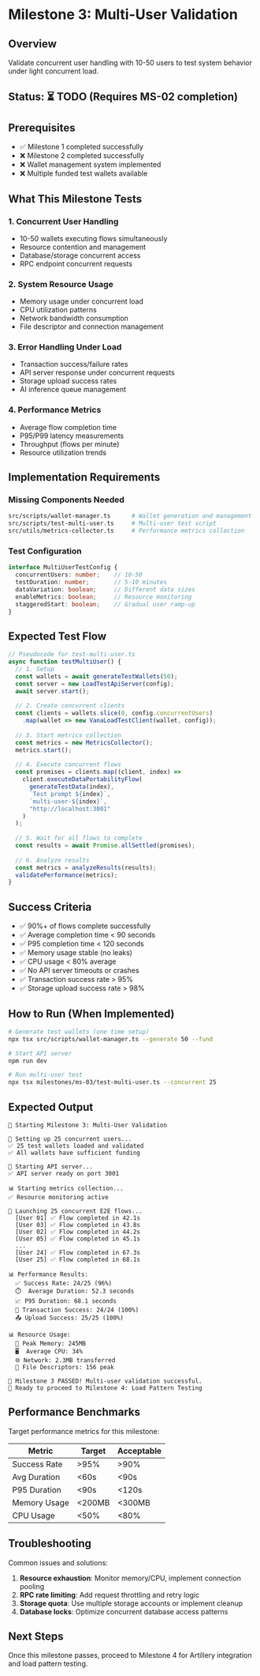 # Milestone 3: Multi-User Validation

## Overview
Validate concurrent user handling with 10-50 users to test system behavior under light concurrent load.

## Status: ⏳ TODO (Requires MS-02 completion)

## Prerequisites
- ✅ Milestone 1 completed successfully
- ❌ Milestone 2 completed successfully  
- ❌ Wallet management system implemented
- ❌ Multiple funded test wallets available

## What This Milestone Tests

### 1. Concurrent User Handling
- 10-50 wallets executing flows simultaneously
- Resource contention and management
- Database/storage concurrent access
- RPC endpoint concurrent requests

### 2. System Resource Usage
- Memory usage under concurrent load
- CPU utilization patterns
- Network bandwidth consumption
- File descriptor and connection management

### 3. Error Handling Under Load
- Transaction success/failure rates
- API server response under concurrent requests
- Storage upload success rates
- AI inference queue management

### 4. Performance Metrics
- Average flow completion time
- P95/P99 latency measurements
- Throughput (flows per minute)
- Resource utilization trends

## Implementation Requirements

### Missing Components Needed
```bash
src/scripts/wallet-manager.ts      # Wallet generation and management
src/scripts/test-multi-user.ts     # Multi-user test script
src/utils/metrics-collector.ts     # Performance metrics collection
```

### Test Configuration
```typescript
interface MultiUserTestConfig {
  concurrentUsers: number;    // 10-50
  testDuration: number;       // 5-10 minutes
  dataVariation: boolean;     // Different data sizes
  enableMetrics: boolean;     // Resource monitoring
  staggeredStart: boolean;    // Gradual user ramp-up
}
```

## Expected Test Flow

```typescript
// Pseudocode for test-multi-user.ts
async function testMultiUser() {
  // 1. Setup
  const wallets = await generateTestWallets(50);
  const server = new LoadTestApiServer(config);
  await server.start();
  
  // 2. Create concurrent clients
  const clients = wallets.slice(0, config.concurrentUsers)
    .map(wallet => new VanaLoadTestClient(wallet, config));
  
  // 3. Start metrics collection
  const metrics = new MetricsCollector();
  metrics.start();
  
  // 4. Execute concurrent flows
  const promises = clients.map((client, index) => 
    client.executeDataPortabilityFlow(
      generateTestData(index),
      `Test prompt ${index}`,
      `multi-user-${index}`,
      "http://localhost:3001"
    )
  );
  
  // 5. Wait for all flows to complete
  const results = await Promise.allSettled(promises);
  
  // 6. Analyze results
  const metrics = analyzeResults(results);
  validatePerformance(metrics);
}
```

## Success Criteria

- ✅ 90%+ of flows complete successfully
- ✅ Average completion time < 90 seconds
- ✅ P95 completion time < 120 seconds  
- ✅ Memory usage stable (no leaks)
- ✅ CPU usage < 80% average
- ✅ No API server timeouts or crashes
- ✅ Transaction success rate > 95%
- ✅ Storage upload success rate > 98%

## How to Run (When Implemented)

```bash
# Generate test wallets (one time setup)
npx tsx src/scripts/wallet-manager.ts --generate 50 --fund

# Start API server
npm run dev

# Run multi-user test
npx tsx milestones/ms-03/test-multi-user.ts --concurrent 25
```

## Expected Output

```
🚀 Starting Milestone 3: Multi-User Validation

👥 Setting up 25 concurrent users...
✅ 25 test wallets loaded and validated
✅ All wallets have sufficient funding

📡 Starting API server...
✅ API server ready on port 3001

📊 Starting metrics collection...
✅ Resource monitoring active

🔄 Launching 25 concurrent E2E flows...
  [User 01] ✅ Flow completed in 42.1s
  [User 03] ✅ Flow completed in 43.8s
  [User 02] ✅ Flow completed in 44.2s
  [User 05] ✅ Flow completed in 45.1s
  ...
  [User 24] ✅ Flow completed in 67.3s
  [User 25] ✅ Flow completed in 68.1s

📊 Performance Results:
  ✅ Success Rate: 24/25 (96%)
  ⏱️  Average Duration: 52.3 seconds
  📈 P95 Duration: 68.1 seconds
  🔗 Transaction Success: 24/24 (100%)
  📤 Upload Success: 25/25 (100%)

📊 Resource Usage:
  💾 Peak Memory: 245MB
  🖥️  Average CPU: 34%
  🌐 Network: 2.3MB transferred
  📁 File Descriptors: 156 peak

🎉 Milestone 3 PASSED! Multi-user validation successful.
🚀 Ready to proceed to Milestone 4: Load Pattern Testing
```

## Performance Benchmarks

Target performance metrics for this milestone:

| Metric | Target | Acceptable |
|--------|--------|------------|
| Success Rate | >95% | >90% |
| Avg Duration | <60s | <90s |
| P95 Duration | <90s | <120s |
| Memory Usage | <200MB | <300MB |
| CPU Usage | <50% | <80% |

## Troubleshooting

Common issues and solutions:

1. **Resource exhaustion**: Monitor memory/CPU, implement connection pooling
2. **RPC rate limiting**: Add request throttling and retry logic
3. **Storage quota**: Use multiple storage accounts or implement cleanup
4. **Database locks**: Optimize concurrent database access patterns

## Next Steps

Once this milestone passes, proceed to Milestone 4 for Artillery integration and load pattern testing.
